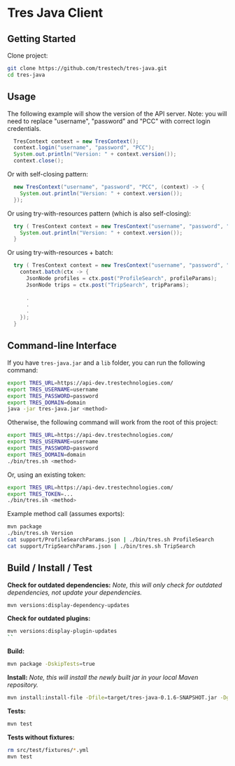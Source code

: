 # Tres Java Client

## Getting Started

Clone project:

```bash
git clone https://github.com/trestech/tres-java.git
cd tres-java
```

## Usage

The following example will show the version of the API server.  Note: you will need to replace "username", "password" and "PCC" with
correct login credentials.

```java
  TresContext context = new TresContext();
  context.login("username", "password", "PCC");
  System.out.println("Version: " + context.version());
  context.close();
```

Or with self-closing pattern:

```java
  new TresContext("username", "password", "PCC", (context) -> {
    System.out.println("Version: " + context.version());
  });
```

Or using try-with-resources pattern (which is also self-closing):

```java
  try ( TresContext context = new TresContext("username", "password", "PCC" ) ) {
    System.out.println("Version: " + context.version());
  }
```

Or using try-with-resources + batch:

```java
  try ( TresContext context = new TresContext("username", "password", "PCC" ) ) {
    context.batch(ctx -> {
      JsonNode profiles = ctx.post("ProfileSearch", profileParams);
      JsonNode trips = ctx.post("TripSearch", tripParams);
      
      .
      .
      .
    });
  }
```

## Command-line Interface

If you have `tres-java.jar` and a `lib` folder, you can run the following command:

```bash
export TRES_URL=https://api-dev.trestechnologies.com/
export TRES_USERNAME=username
export TRES_PASSWORD=password
export TRES_DOMAIN=domain
java -jar tres-java.jar <method>
```

Otherwise, the following command will work from the root of this project:

```bash
export TRES_URL=https://api-dev.trestechnologies.com/
export TRES_USERNAME=username
export TRES_PASSWORD=password
export TRES_DOMAIN=domain
./bin/tres.sh <method>
```

Or, using an existing token:

```bash
export TRES_URL=https://api-dev.trestechnologies.com/
export TRES_TOKEN=...
./bin/tres.sh <method>
````

Example method call (assumes exports):

```bash
mvn package
./bin/tres.sh Version
cat support/ProfileSearchParams.json | ./bin/tres.sh ProfileSearch
cat support/TripSearchParams.json | ./bin/tres.sh TripSearch
```

## Build / Install / Test

**Check for outdated dependencies:** *Note, this will only check for outdated dependencies, not update your dependencies.*

```bash
mvn versions:display-dependency-updates
```

**Check for outdated plugins:**

```bash
mvn versions:display-plugin-updates
``
```

**Build:**

```bash
mvn package -DskipTests=true
```

**Install:** *Note, this will install the newly built jar in your local Maven repository.*

```bash
mvn install:install-file -Dfile=target/tres-java-0.1.6-SNAPSHOT.jar -DgroupId=trestech -DartifactId=tres-java -Dversion=0.1.6-SNAPSHOT -Dpackaging=jar
```

**Tests:**

```bash
mvn test
```

**Tests without fixtures:**

```bash
rm src/test/fixtures/*.yml
mvn test
```
